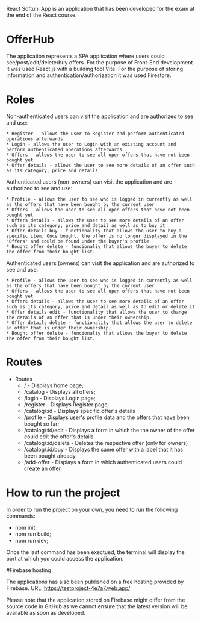 React Softuni App is an application that has been developed for the exam at the end of the React course.

# OfferHub

The application represents a SPA application where users could see/post/edit/delete/buy offers.
For the purpose of Front-End development it was used React.js with a building tool Vite.
For the purpose of storing information and authentication/authorization it was used Firestore.

# Roles

Non-authenticated users can visit the application and are authorized to see and use:

    * Register - allows the user to Register and perform authenticated operations afterwards
    * Login - allows the user to Login with an existing account and perform authenticated operations afterwards
    * Offers - allows the user to see all open offers that have not been bought yet
    * Offer details - allows the user to see more details of an offer such as its category, price and details

Authenticated users (non-owners) can visit the application and are authorized to see and use:

    * Profile - allows the user to see who is logged in currently as well as the offers that have been bought by the current user
    * Offers - allows the user to see all open offers that have not been bought yet
    * Offers details - allows the user to see more details of an offer such as its category, price and detail as well as to buy it
    * Offer details buy - functionality that allows the user to buy a specific item. Once bought, the offer is no longer displayed in the "Offers" and could be found under the buyer's profile
    * Bought offer delete - funcionaliy that allows the buyer to delete the offer from their bought list.

Authenticated users (owners) can visit the application and are authorized to see and use:

    * Profile - allows the user to see who is logged in currently as well as the offers that have been bought by the current user
    * Offers - allows the user to see all open offers that have not been bought yet
    * Offers details - allows the user to see more details of an offer such as its category, price and detail as well as to edit or delete it
    * Offer details edit - functionality that allows the user to change the details of an offer that is under their ownership;
    * Offer details delete - functionality that allows the user to delete an offer that is under their ownership;
    * Bought offer delete - funcionaliy that allows the buyer to delete the offer from their bought list.
    

# Routes

* Routes
    * / - Displays home page;
    * /catalog - Displays all offers;
    * /login - Displays Login page;
    * /register - Displays Register page;
    * /catalog/:id - Displays specific offer's details
    * /profile - Displays user's profile data and the offers that have been bought so far;
    * /catalog/:id/edit - Displays a form in which the the owner of the offer could edit the offer's details
    * /catalog/:id/delete - Deletes the respective offer (only for owners)
    * /catalog/:id/buy - Displays the same offer with a label that it has been bought already.
    * /add-offer - Displays a form in which authenticated users could create an offer

# How to run the project

In order to run the project on your own, you need to run the following commands:

* npm init
* npm run build;
* npm run dev;

Once the last command has been exectued, the terminal will display the port at which you could access the application.

#Firebase hosting

The applications has also been published on a free hosting provided by Firebase.
URL: https://testproject-4e7a7.web.app/

Please note that the application stored on Firebase might differ from the source code in GitHub as we cannot ensure that the latest version will be available as soon as developed.

